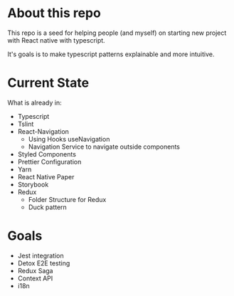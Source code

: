 # About this repo

This repo is a seed for helping people (and myself) on starting new project with React native with typescript.

It's goals is to make typescript patterns explainable and more intuitive.

# Current State

What is already in:

- Typescript
- Tslint
- React-Navigation
  - Using Hooks useNavigation
  - Navigation Service to navigate outside components
- Styled Components
- Prettier Configuration
- Yarn
- React Native Paper
- Storybook
- Redux
  - Folder Structure for Redux
  - Duck pattern

# Goals

- Jest integration
- Detox E2E testing
- Redux Saga
- Context API
- i18n

